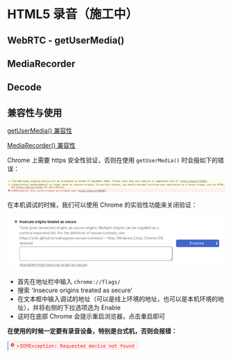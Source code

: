 # HTML5 录音（施工中）

## WebRTC - getUserMedia()

## MediaRecorder

## Decode

## 兼容性与使用

[getUserMedia() 兼容性](https://caniuse.com/#search=getUserMedia)

[MediaRecorder() 兼容性](https://caniuse.com/#search=MediaRecorder)

Chrome 上需要 https 安全性验证，否则在使用 `getUserMedia()` 时会报如下的错误：

![chrome-error](./static/html5-audio-recording/chrome-error.png)

在本机调试的时候，我们可以使用 Chrome 的实验性功能来关闭验证：

![insecure](./static/html5-audio-recording/insecure.png)

- 首先在地址栏中输入 `chrome://flags/`
- 搜索 'Insecure origins treated as secure'
- 在文本框中输入调试的地址（可以是线上环境的地址，也可以是本机环境的地址），并将右侧的下拉选项选为 Enable
- 这时在底部 Chrome 会提示重启浏览器，点击重启即可

**在使用的时候一定要有录音设备，特别是台式机，否则会报错：**

![no device](./static/html5-audio-recording/no-record-device.png)
